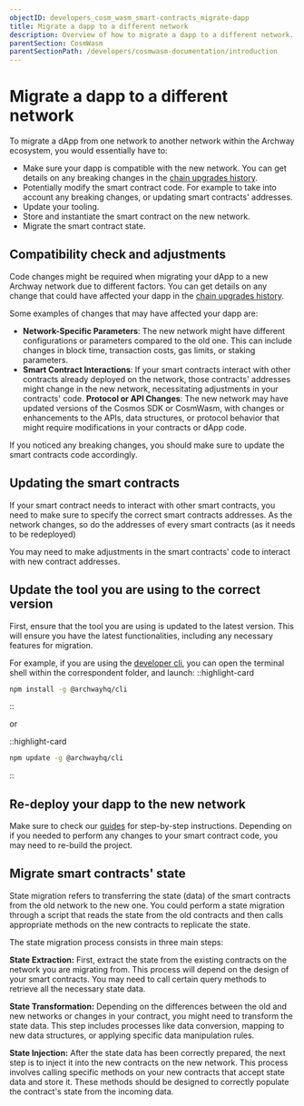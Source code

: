 ```yaml
---
objectID: developers_cosm_wasm_smart-contracts_migrate-dapp
title: Migrate a dapp to a different network
description: Overview of how to migrate a dapp to a different network.
parentSection: CosmWasm
parentSectionPath: /developers/cosmwasm-documentation/introduction
---
```


# Migrate a dapp to a different network

To migrate a dApp from one network to another network within the Archway ecosystem, you would essentially have to:
- Make sure your dapp is compatible with the new network. You can get details on any breaking changes in the [chain upgrades history](/validators/becoming-a-validator/upgrades-history).
- Potentially modify the smart contract code. For example to take into account any breaking changes, or updating smart contracts' addresses.
- Update your tooling.
- Store and instantiate the smart contract on the new network.
- Migrate the smart contract state.

##  Compatibility check and adjustments

Code changes might be required when migrating your dApp to a new Archway network due to different factors. You can get details on any change that could have affected your dapp in the [chain upgrades history](/validators/becoming-a-validator/upgrades-history).

Some examples of changes that may have affected your dapp are:

- **Network-Specific Parameters**: The new network might have different configurations or parameters compared to the old one. This can include changes in block time, transaction costs, gas limits, or staking parameters.
- **Smart Contract Interactions**: If your smart contracts interact with other contracts already deployed on the network, those contracts' addresses might change in the new network, necessitating adjustments in your contracts' code.
**Protocol or API Changes**: The new network may have updated versions of the Cosmos SDK or CosmWasm, with changes or enhancements to the APIs, data structures, or protocol behavior that might require modifications in your contracts or dApp code.

If you noticed any breaking changes, you should make sure to update the smart contracts code accordingly.


## Updating the smart contracts
If your smart contract needs to interact with other smart contracts, you need to make sure to specify the correct smart contracts addresses. As the network changes, so do the addresses of every smart contracts (as it needs to be redeployed)

You may need to make adjustments in the smart contracts' code to interact with new contract addresses.

## Update the tool you are using to the correct version
First, ensure that the tool you are using is updated to the latest version. This will ensure you have the latest functionalities, including any necessary features for migration.

For example, if you are using the [developer cli](/developers/developer-tools/developer-cli), you can open the terminal shell within the correspondent folder, and launch:
::highlight-card

```bash
npm install -g @archwayhq/cli
```

::

or

::highlight-card

```bash
npm update -g @archwayhq/cli
```

::

## Re-deploy your dapp to the new network


Make sure to check our [guides](/developers/guides/guides-overview) for step-by-step instructions. Depending on if you needed to perform any changes to your smart contract code, you may need to re-build the project.


## Migrate smart contracts' state


State migration refers to transferring the state (data) of the smart contracts from the old network to the new one. You could perform a state migration through a script that reads the state from the old contracts and then calls appropriate methods on the new contracts to replicate the state. 

The state migration process consists in three main steps:

**State Extraction:** First, extract the state from the existing contracts on the network you are migrating from. This process will depend on the design of your smart contracts. You may need to call certain query methods to retrieve all the necessary state data.

**State Transformation:** Depending on the differences between the old and new networks or changes in your contract, you might need to transform the state data. This step includes processes like data conversion, mapping to new data structures, or applying specific data manipulation rules.

**State Injection:** After the state data has been correctly prepared, the next step is to inject it into the new contracts on the new network. This process involves calling specific methods on your new contracts that accept state data and store it. These methods should be designed to correctly populate the contract's state from the incoming data.
